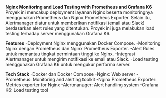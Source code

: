 **Nginx Monitoring and Load Testing with Prometheus and Grafana K6**
Proyek ini mencakup deployment layanan Nginx beserta monitoringnya menggunakan Prometheus dan Nginx Prometheus Exporter. Selain itu, Alertmanager diatur untuk memberikan notifikasi (email atau Slack) berdasarkan alert rules yang ditentukan. Proyek ini juga melakukan load testing terhadap server menggunakan Grafana K6.

**Features**
-Deployment Nginx menggunakan Docker Compose.
-Monitoring Nginx dengan Prometheus dan Nginx Prometheus Exporter.
-Alert Rules untuk memantau tingkat permintaan tinggi ke Nginx.
-Integrasi Alertmanager untuk mengirim notifikasi ke email atau Slack.
-Load testing menggunakan Grafana K6 untuk mengukur performa server.

**Tech Stack**
-Docker dan Docker Compose
-Nginx: Web server
-Prometheus: Monitoring and alerting toolkit
-Nginx Prometheus Exporter: Metrics exporter for Nginx
-Alertmanager: Alert handling system
-Grafana K6: Load testing tool
